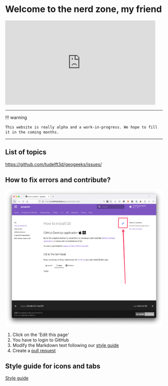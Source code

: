 
# Welcome to the nerd zone, my friend


<iframe src="https://giphy.com/embed/l0HlHFRbmaZtBRhXG" width="480" height="270" frameBorder="0" class="giphy-embed" allowFullScreen></iframe>


- - -

!!! warning

    This website is really alpha and a work-in-progress. We hope to fill it in the coming months.

- - -

## List of topics

<https://github.com/tudelft3d/geogeeks/issues/>


## How to fix errors and contribute?

![](./img/editpage.png)

1. Click on the 'Edit this page' 
2. You have to login to GitHub
3. Modify the Markdown text following our [style guide](/contribute/)
4. Create a [pull request](https://docs.github.com/en/pull-requests/collaborating-with-pull-requests/proposing-changes-to-your-work-with-pull-requests/creating-a-pull-request)


## Style guide for icons and tabs

[Style guide](/contribute/)
